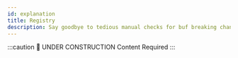```yaml
---
id: explanation
title: Registry
description: Say goodbye to tedious manual checks for buf breaking changes and hello to effortless detection with our super-duper buf breaking change detection tool.
---
```




:::caution 🚧 UNDER CONSTRUCTION
Content Required
:::